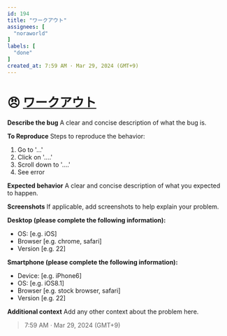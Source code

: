 ```yaml
---
id: 194
title: "ワークアウト"
assignees: [
  "noraworld"
]
labels: [
  "done"
]
created_at: 7:59 AM · Mar 29, 2024 (GMT+9)
---
```


# 😠 [ワークアウト](https://github.com/noraworld/github-actions-sandbox/issues/194)

**Describe the bug**
A clear and concise description of what the bug is.

**To Reproduce**
Steps to reproduce the behavior:
1. Go to '...'
2. Click on '....'
3. Scroll down to '....'
4. See error

**Expected behavior**
A clear and concise description of what you expected to happen.

**Screenshots**
If applicable, add screenshots to help explain your problem.

**Desktop (please complete the following information):**
 - OS: [e.g. iOS]
 - Browser [e.g. chrome, safari]
 - Version [e.g. 22]

**Smartphone (please complete the following information):**
 - Device: [e.g. iPhone6]
 - OS: [e.g. iOS8.1]
 - Browser [e.g. stock browser, safari]
 - Version [e.g. 22]

**Additional context**
Add any other context about the problem here.

> 7:59 AM · Mar 29, 2024 (GMT+9)
